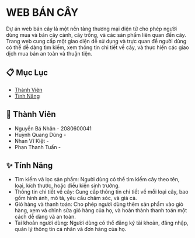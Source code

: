 # WEB BÁN CÂY

Dự án web bán cây là một nền tảng thương mại điện tử cho phép người dùng mua và bán cây cảnh, cây trồng, và các sản phẩm liên quan đến cây. Trang web cung cấp một giao diện dễ sử dụng và trực quan để người dùng có thể dễ dàng tìm kiếm, xem thông tin chi tiết về cây, và thực hiện các giao dịch mua bán an toàn và thuận tiện.

## 📋 Mục Lục
- [Thành Viên](#thành-viên)
- [Tính Năng](#tính-năng)

## 🤝 Thành Viên

- Nguyễn Bá Nhân - 2080600041 <br>
- Huỳnh Quang Dũng -  <br>
- Nhan Vĩ Kiệt -  <br>
- Phan Thanh Tuấn -  <br>

## ✨ Tính Năng

- Tìm kiếm và lọc sản phẩm: Người dùng có thể tìm kiếm cây theo tên, loại, kích thước, hoặc điều kiện sinh trưởng. <br>
- Thông tin chi tiết về cây: Cung cấp thông tin chi tiết về mỗi loại cây, bao gồm hình ảnh, mô tả, yêu cầu chăm sóc, và giá cả. <br>
- Giỏ hàng và thanh toán: Cho phép người dùng thêm sản phẩm vào giỏ hàng, xem và chỉnh sửa giỏ hàng của họ, và hoàn thành thanh toán một cách dễ dàng và an toàn. <br>
- Tài khoản người dùng: Người dùng có thể đăng ký tài khoản, đăng nhập, quản lý thông tin cá nhân và đơn hàng của họ. <br>

